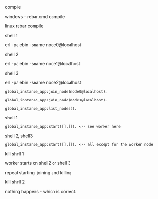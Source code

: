 compile

windows -
rebar.cmd compile

linux
rebar compile

shell 1

erl -pa ebin -sname node0@localhost

shell 2

erl -pa ebin -sname node1@localhost

shell 3

erl -pa ebin -sname node2@localhost

```
global_instance_app:join_node(node0@localhost).

global_instance_app:join_node(node1@localhost).

global_instance_app:list_nodes().
```

shell 1

```
global_instance_app:start([],[]). <-- see worker here
```

shell 2, shell3

```
global_instance_app:start([],[]). <-- all except for the worker node
```

kill shell 1 

worker starts on shell2 or shell 3

repeat starting, joining and killing

kill shell 2

nothing happens - which is correct.
